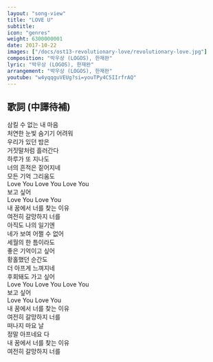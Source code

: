 ```yaml
---
layout: "song-view"
title: "LOVE U"
subtitle:
icon: "genres"
weight: 6300000001
date: 2017-10-22
images: ["/docs/ost13-revolutionary-love/revolutionary-love.jpg"]
composition: "박우상 (LOGOS), 한재완"
lyric: "박우상 (LOGOS), 한재완"
arrangement: "박우상 (LOGOS), 한재완"
youtube: "w4yqqguVEUg?si=youTPy4C5IIrfrAQ"
---
```


## 歌詞 (中譯待補)

삼킬 수 없는 내 마음  
처연한 눈빛 숨기기 어려워  
우리가 있던 밤은  
거짓말처럼 흘러간다  
하루가 또 지나도  
너의 흔적은 짙어지네  
모든 기억 그리움도  
Love You Love You Love You  
보고 싶어  
Love You Love You  
내 꿈에서 너를 찾는 이유  
여전히 갈망하지 너를  
아직도 나의 일기엔  
네가 보여 어쩔 수 없어  
세월의 한 틈이라도  
좋은 기억이고 싶어  
황홀했던 순간도  
더 아프게 느껴지네  
후회돼도 가고 싶어  
Love You Love You Love You  
보고 싶어  
Love You Love You  
내 꿈에서 너를 찾는 이유  
여전히 갈망하지 너를  
떠나지 마요 날  
정말 아프네요 다  
내 꿈에서 너를 찾는 이유  
여전히 갈망하지 너를  
